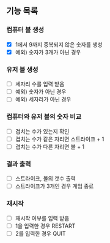 ## 기능 목록

### 컴퓨터 볼 생성
- [X] 1에서 9까지 중복되지 않은 숫자를 생성
- [X] 예외) 숫자가 3개가 아닌 경우

### 유저 볼 생성
- [ ] 세자리 수를 입력 받음
- [ ] 예외) 숫자가 아닌 경우
- [ ] 예외) 세자리가 아닌 경우

### 컴퓨터와 유저 볼의 숫자 비교
- [ ] 겹치는 수가 있는지 확인
- [ ] 겹치는 수가 같은 자리면 스트라이크 + 1
- [ ] 겹치는 수가 다른 자리면 볼 + 1

### 결과 출력
- [ ] 스트라이크, 볼의 갯수 출력
- [ ] 스트라이크가 3개인 경우 게임 종료

### 재시작
- [ ] 재시작 여부를 입력 받음
- [ ] 1을 입력한 경우 RESTART
- [ ] 2를 입력한 경우 QUIT